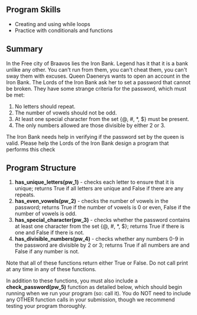 ## Program Skills

* Creating and using while loops
* Practice with conditionals and functions

## Summary

In the Free city of Braavos lies the Iron Bank. Legend has it that it is a bank unlike any other. You can't run from them, you can't cheat them, you can't sway them with excuses. Queen Daenerys wants to open an account in the Iron Bank. The Lords of the Iron Bank ask her to set a password that cannot be broken. They have some strange criteria for the password, which must be met:

1. No letters should repeat.
2. The number of vowels should not be odd.
3. At least one special character from the set {@, #, *, $} must be present.
4. The only numbers allowed are those divisible by either 2 or 3.

The Iron Bank needs help in verifying if the password set by the queen is valid. Please help the Lords of the Iron Bank design a program that performs this check

## Program Structure

1. **has_unique_letters(pw_1)** - checks each letter to ensure that it is unique; returns True if all letters are unique and False if there are any repeats.
2. **has_even_vowels(pw_2)** - checks the number of vowels in the password; returns True if the number of vowels is 0 or even, False if the number of vowels is odd.
3. **has_special_character(pw_3)** - checks whether the password contains at least one character from the set {@, #, *, $}; returns True if there is one and False if there is not.
4. **has_divisible_numbers(pw_4)** - checks whether any numbers 0-9 in the password are divisible by 2 or 3; returns True if all numbers are and False if any number is not.

Note that all of these functions return either True or False. Do not call print at any time in any of these functions.

In addition to these functions, you must also include a **check_password(pw_5)** function as detailed below, which should begin running when we run your program (so: call it). You do NOT need to include any OTHER function calls in your submission, though we recommend testing your program thoroughly.
